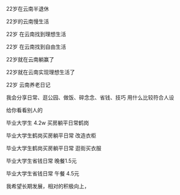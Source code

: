 22岁在云南半退休

22岁的云南慢生活

22岁 在云南找到理想生活


22岁 在云南找到自由生活

22岁就在云南躺赢了

22岁就在云南实现理想生活了

22岁 云南养老日记



我会分享日常、逛公园、做饭、碎念念、省钱、技巧 用什么比较符合人设


给你看看别人的

 毕业大学生 4.2w 买房躺平日常鹤岗

毕业大学生鹤岗买房躺平日常  改造衣柜

毕业大学生鹤岗买房躺平日常  逛街买衣服

毕业大学生省钱日常 晚餐1.5元

毕业大学生省钱日常 午餐 4.5元


我希望长期发展，相对的积极向上，